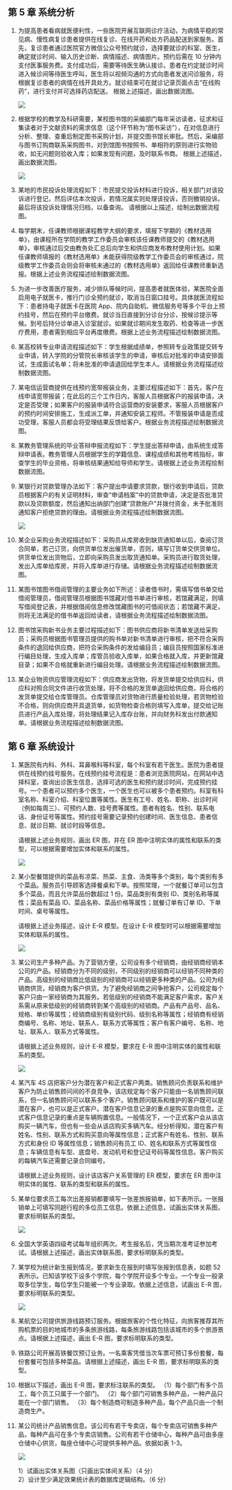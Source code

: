 ## 第 5 章 系统分析

1. <span>为提高患者看病就医便利性，一些医院开展互联网诊疗活动，为病情平稳的常见病、慢性病复诊患者提供在线复诊、在线开药和处方药品配送到家服务。首先，复诊患者通过医院官方微信公众号预约就诊，选择要就诊的科室、医生，确定就诊时间、输入历史诊断、病情描述、病情图片。预约后需在 10 分钟内支付医事服务费。支付成功后，需要等待医生确认接诊。患者在约定就诊时间进入候诊间等待医生呼叫，医生将以视频沟通的方式向患者发送问诊服务，将根据复诊患者的病情在线开具处方。就诊结束可在就诊记录页面点击“在线购药”，进行支付并可选择药店配送。
   根据上述描述，画出数据流图。</span>

   <img src="https://sdjrzk-1251357229.cos.ap-guangzhou.myqcloud.com/exam/paper/3346/images/4487.png">

2. <span>根据学校的教学及科研需要，某校图书馆的采编部门每年采访读者，征求和征集读者对于文献资料的需求信息（这个环节称为“图书采访”），在对信息进行分析、整理、查重后制定图书采购计划，并提交图书馆长审批。然后，采编部与图书订购商联系采购图书，对到馆图书按照书、单相符的原则进行实物验收，如无问题则验收入库；如果发现有问题，及时联系书商。
   根据上述描述，画出数据流图。</span>

   <img src="https://sdjrzk-1251357229.cos.ap-guangzhou.myqcloud.com/exam/paper/3222/images/9300.png"/>

3. <span>某地的市民投诉处理流程如下：市民提交投诉材料进行投诉，相关部门对该投诉进行登记，然后评估本次投诉，若情况属实则处理该投诉，否则撤销投诉。最后将该投诉处理情况归档，以备查询。
   请根据以上描述，绘制出数据流程图。</span>

4. <span>每学期末，任课教师根据课程教学大纲的要求，填报下学期的《教材选用单》，由课程所在学院的教学工作委员会审核该任课教师提交的《教材选用单》，审核通过后交由教务处汇总后向学生和供应商发布教材使用计划。如果任课教师填报的《教材选用单》未能获得院级教学工作委员会的审核通过，院级教学工作委员会则会将审核未通过的《教材选用单》返回给任课教师重新选报。根据上述业务流程描述绘制数据流图。</span>

5. <span>为进一步改善医疗服务，减少排队等候时间，提高患者就医体验，某医院全面启用电子就医卡，推行门诊全预约就诊，取消当日窗口挂号。具体就医流程如下：患者持电子就医卡在医院 App、院内自助机、微信服务号等多个平台上预约挂号，然后在预约平台缴费。就诊当日直接到分诊台分诊，按候诊提示等候。到号后持分诊单进入诊室就诊。如果就诊期间发生取药、检查等进一步医疗费用，患者需到相应平台再度缴费。根据上述业务流程描述绘制数据流图。</span>

6. <span>某高校转专业申请流程描述如下：学生根据成绩单，参照转专业政策提交转专业申请，转入学院的分管院长审核该学生的申请，审核后对批准的申请安排面试，生成面试名单；将未批准的申请退回给学生本人。请根据业务流程描述绘制数据流图。</span>

7. <span>某电信运营商提供在线预约宽带报装业务，主要过程描述如下：首先，客户在线申请宽带报装；在此后的三个工作日内，客服人员根据客户的报装申请，决定是否受理；如果客户的报装申请符合运营商的安装要求，客服人员根据客户的预约时间安排施工，生成派工单，并通知安装工程师。不管报装申请是否成功受理，客服人员都会将受理结果反馈给客户。根据业务流程描述绘制数据流图。</span>

8. <span>某教务管理系统的毕业答辩申报流程如下：学生提出答辩申请，由系统生成答辩申请表。教务管理人员根据学生的学籍信息、课程成绩和其他考核指标，审查学生的毕业资格，将审核结果通知给导师和学生。请根据上述业务流程绘制数据流图。</span>

9. <span>某银行对贷款管理办法如下：客户提出申请要求贷款，银行收到申请后，贷款员根据客户的有关证明材料，审查“申请档案”中的贷款申请，决定是否批准贷款以及贷款额度，然后通知出纳部门创建“贷款账户”并拨付资金，未予批准则通知客户拒绝贷款的理由。请根据业务流程描述绘制数据流图。</span>

   <img src="https://sdjrzk-1251357229.cos.ap-guangzhou.myqcloud.com/exam/paper/669/images/5732.png"/>

10. <span>某企业采购业务流程描述如下：采购员从库房收到缺货通知单以后，查阅订货合同单，若己订货，向供货单位发出催货单，否则，填写订货单交供货单位。供货单位发出货物后，立即向采购员发出取货通知单。采购员进行取货处理，发出入库单给库房，并将入库单进行存储。请根据业务流程描述绘制数据流图。</span>

11. <span>某图书馆图书借阅管理的主要业务如下所述：读者借书时，需填写借书单交给借阅管理员，借阅管理员根据图书馆藏对借书单进行审核，若馆藏满足，则填写借阅登记表，并根据借阅信息修改馆藏图书的可借阅状态；若馆藏不满足，则将无法满足的借书单返回给读者，请根据业务流程描述绘制数据流图。</span>

12. <span>图书馆采购新书业务主要过程描述如下：图书供应商将新书清单发送给采购员；采购员根据图书管理员提供的购书单对新书清单进行审核，把不符合采购条件的退回给供应商，把符合采购条件的发给编目员；编目员按照国家标准进行编目处理，生成入库单；库管员验收入库单，如果合格就入库，并更新馆藏目录；如果不合格就重新进行编目处理。请根据业务流程描述绘制数据流图。</span>

13. <span>某企业物资供应管理流程如下：供应商发出货物，将发货单提交给供应科，供应科对照合同文件进行收货处理，将不合格的发货单退回给供应商，将合格的发货单提交给仓库管理员。仓库管理员对货物进行质量检验处理，若货物检验不合格，则向供应商开具退货单，如货物检查合格则填写入库单，提交给记账员进行产品入库处理，将处理结果记入库存台账，并向财务科发出付款通知单。请根据业务流程描述绘制数据流图。</span>

## 第 6 章 系统设计

1. 某医院有内科、外科、耳鼻喉科等科室，每个科室有若干医生。医院为患者提供在线预约挂号服务。在线预约挂号流程是：患者浏览医院网站，在网站中选择科室，查询出诊医生信息，选择可选的医生和预约就诊时间，完成预约挂号。一个患者可以预约多个医生，一个医生也可以被多个患者预约。科室有科室名称、科室介绍、科室位置等属性。医生有工号、姓名、职称、出诊时间（例如每周三）、可预约人数、挂号费等属性。患者有姓名、性别、联系电话、身份证号等属性。预约挂号需要记录预约创建时间、医生信息、患者信息、就诊日期、就诊时段等信息。

   请根据上述业务规则，画出 ER 图，并在 ER 图中注明实体的属性和联系的类型，可以根据需要增加实体和联系的属性。

   <img src="https://sdjrzk-1251357229.cos.ap-guangzhou.myqcloud.com/exam/paper/3346/images/4203.png"/>

2. 某小型餐馆提供的菜品有凉菜、热菜、主食、汤类等多个类别，每个类别有多个菜品。服务员引导顾客选择餐桌和下单。按照常理，一个就餐订单可以包含多个菜品，而且允许菜品份数超过 1 份。菜品类别有类别 ID、类别名称等属性；菜品有菜品 ID、菜品名称、菜品价格等属性；就餐订单有订单 ID、下单时间、桌号等属性。

   请根据上述业务描述，设计 E-R 模型。在设计 E-R 模型时可以根据需要增加实体和联系的属性。

   <img src="https://sdjrzk-1251357229.cos.ap-guangzhou.myqcloud.com/exam/paper/3222/images/9111.png" />

3. 某公司生产多种产品。为了营销方便，公司设有多个经销商，由经销商经销本公司的产品。经销商分为不同的级别，不同级别的经销商可以经销不同种类的产品。高级别的经销商比低级别的经销商可以经销更多种类的产品。公司为经销商供货，经销商为客户供货。为了避免经销商之间争抢客户，公司规定每个客户只由一家经销商为其服务。若低级别的经销商不能满足客户需求，客户关系需从原来低级别的经销商转到某个高级别的经销商。产品有产品号、品名、规格、单价等属性；经销商级别有级别代码、级别名称等属性；经销商有经销商编号、名称、地址、联系人、联系方式等属性；客户有客户编号、名称、地址、联系人、联系方式等属性。

   请根据上述业务规则，设计 E-R 模型，要求在 E-R 图中注明实体的属性和联系的类型。

   <img src="https://sdjrzk-1251357229.cos.ap-guangzhou.myqcloud.com/exam/paper/1750/images/4537.png"/>

4. 某汽车 4S 店把客户分为潜在客户和正式客户两类。销售顾问负责联系和维护客户为防止销售顾问间的不良竞争，该店规定每个客户只能由一名销售顾问联系，但一名销售顾问可以联系多个客户。销售顾问联系和维护的客户既可以是潜在客户，也可以是正式客户。潜在客户信息记录的重点是购买意向信息。正式客户信息记录的重点是车辆购置信息。一般情况下，一个正式客户会从该店购买一辆汽车，但也有一些会从该店购买多辆汽车。经分析得知，潜在客户有姓名、性别、联系方式和购买意向等属性信息；正式客户有姓名、性别、联系方式和身份 ID 等属性信息；销售顾问有员工 ID、姓名和联系方式等属性信息；车辆信息有车型、底盘号、发动机号和登记证号码等属性信息。客户购买的每辆汽车还需要记录合同编号。

   请根据上述业务规则，设计该店客户关系管理的 ER 模型，要求在 ER 图中注明实体的属性、联系的类型和联系的属性。

5. <span>某单位要求员工每次出差报销都要填写一张差旅报销单，如下表所示。一张报销单上可填写同趟行程的多位员工信息。依据上述信息，试画出实体关系图，要求标明联系的类型。

   <img src="https://sdjrzk-1251357229.cos.ap-guangzhou.myqcloud.com/exam/paper/1391/images/3865.png"></span>

6. 全国大学英语四级考试每年组织两次。考生报名后，凭当期次准考证参加考试。请根据上述描述，画出实体联系图，要求标明联系的类型。
7. <span>某学校为统计新生报到情况，要求新生在报到时填写张报到信息表，如题 52 表所示。已知该学校下设多个学院，每个学院开设多个专业。一个专业一般录取多位学生，每位学生只能被一个专业录取。依据上述信息，试画出 E-R 图，要求标明联系的类型。</span>

   <img src="https://sdjrzk-1251357229.cos.ap-guangzhou.myqcloud.com/exam/paper/1200/images/3822.png">

8. 某航空公司提供旅游线路预订服务。根据旅客的个性化特征，向旅客推荐其所购机票的目的地城市的多条旅游线路，每条旅游线路包括该城市的多个旅游景点。请根据上述描述，画出 E-R 图，要求标明联系的类型。
9. 铁路公司开展高铁餐饮预订业务。一名乘客凭借当次车票可预订多份套餐，每份套餐可包括多种菜品。请根据上述描述，画出 E-R 图，要求标明联系的类型。
10. <span>根据以下描述，画出 E-R 图，要求标注联系的类型。
    （1）每个部门有多个员工，每个员工只属于一个部门。
    （2）每个部门可销售多种产品，一种产品只能在一个部门销售。
    （3）每个制造商可制造多种产品，每个产品只由一个制造商生产。</span>
11. 某公司统计产品销售信息。该公司有若干专卖店，每个专卖店可销售多种产品，每种产品可在多个专卖店销售。公司有若干仓储中心，每种产品可由多座仓储中心供货，每座仓储中心可提供多种产品。依据如表 1-3。

    <img src="https://sdjrzk-1251357229.cos.ap-guangzhou.myqcloud.com/exam/paper/666/images/6438.png">

    1）试画出实体关系图（只画出实体间关系）（4 分）  
    2）设计至少满足效果统计表的数据库逻辑结构。（6 分）
